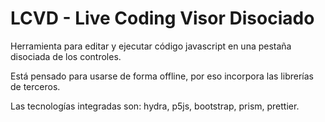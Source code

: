 # LCVD - Live Coding Visor Disociado

Herramienta para editar y ejecutar código javascript en una pestaña disociada de los controles.

Está pensado para usarse de forma offline, por eso incorpora las librerías de terceros.

Las tecnologías integradas son: hydra, p5js, bootstrap, prism, prettier.
